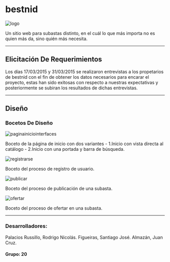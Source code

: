# bestnid  
![logo](https://cloud.githubusercontent.com/assets/11562125/7000328/73ca4ee8-dbf5-11e4-9252-35fa07a7d07e.png)

Un sitio web para subastas distinto, en el cuál lo que más importa no es quien más da, sino quién más necesita.

***
## Elicitación De Requerimientos
Los días 17/03/2015 y 31/03/2015 se realizaron entrevistas a los propetarios de bestnid con el fin de obtener los datos necesarios para encarar el proyecto, estas han sido exitosas con respecto a nuestras expectativas y posteriormente se subiran los resultados de dichas entrevistas.

***

## Diseño

### Bocetos De Diseño
    
![paginainiciointerfaces](https://cloud.githubusercontent.com/assets/11562125/7000107/f5f52744-dbf0-11e4-8814-2587c368defc.jpg)

Boceto de la página de inicio con dos variantes - 1.Inicio con vista directa al catálogo - 2.Inicio con una portada y barra de búsqueda.


![registrarse](https://cloud.githubusercontent.com/assets/11562125/7000105/ed079270-dbf0-11e4-8c61-3b26d3a39cb4.jpg)

Boceto del proceso de registro de usuario.


![publicar](https://cloud.githubusercontent.com/assets/11562125/7000100/d4f0f6ae-dbf0-11e4-8173-203f3bee6112.jpg)
    
Boceto del proceso de publicación de una subasta.


![ofertar](https://cloud.githubusercontent.com/assets/11562125/7000110/16b9897a-dbf1-11e4-8619-faddaa687af6.jpg)

Boceto del proceso de ofertar en una subasta.

***

### Desarrolladores: 
  Palacios Russillo, Rodrigo Nicolás.
  Figueiras, Santiago José.
  Almazán, Juan Cruz.
  
#### Grupo: 20
